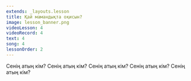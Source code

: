```yaml
---
extends: _layouts.lesson
title: Қай мамандықта оқисын?
image: lesson_banner.png
videoLesson: 4
videoRecord: 4
text: 4
song: 4
lessonOrder: 2
---
```


Сенің атың кім?
Сенің атың кім?
Сенің атың кім?
Сенің атың кім?
Сенің атың кім?
